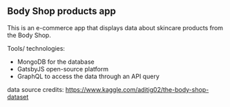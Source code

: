 ## Body Shop products app

This is an e-commerce app that displays data about skincare products from the Body Shop.

Tools/ technologies:
- MongoDB for the database
- GatsbyJS open-source platform
- GraphQL to access the data through an API query

data source credits: https://www.kaggle.com/aditig02/the-body-shop-dataset
